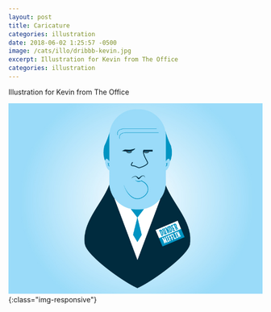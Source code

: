 ```yaml
---
layout: post
title: Caricature
categories: illustration
date: 2018-06-02 1:25:57 -0500
image: /cats/illo/dribbb-kevin.jpg
excerpt: Illustration for Kevin from The Office
categories: illustration
---
```


Illustration for Kevin from The Office

![image-title-here](/assets/img/cats/illo/dribbb-kevin.jpg){:class="img-responsive"}
